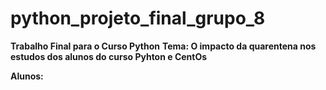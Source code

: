 # python_projeto_final_grupo_8

**Trabalho Final para o Curso Python**
**Tema: O impacto da quarentena nos estudos dos alunos do curso Pyhton e CentOs**

**Alunos:**
